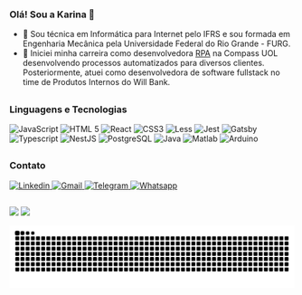 ### Olá! Sou a Karina 👋

- 📝 Sou técnica em Informática para Internet pelo IFRS e sou formada em Engenharia Mecânica pela Universidade Federal do Rio Grande - FURG.
- 🔭 Iniciei minha carreira como desenvolvedora <a href="https://www.uipath.com/rpa/robotic-process-automation" target="_blank">RPA</a> na Compass UOL desenvolvendo processos automatizados para diversos clientes. Posteriormente, atuei como desenvolvedora de software fullstack no time de Produtos Internos do Will Bank.

##
<h3>Linguagens e Tecnologias</h3>
<div style="display: inline_block">
  <img height="50" width:"auto" alt="JavaScript" src="https://cdn.jsdelivr.net/gh/devicons/devicon/icons/javascript/javascript-original.svg" />
  <img height="50" width:"auto" alt="HTML 5" src="https://cdn.jsdelivr.net/gh/devicons/devicon/icons/html5/html5-original-wordmark.svg" />
  <img height="50" width:"auto" alt="React" src="https://cdn.jsdelivr.net/gh/devicons/devicon/icons/react/react-original-wordmark.svg" />
  <img height="50" width:"auto" alt="CSS3" src="https://cdn.jsdelivr.net/gh/devicons/devicon/icons/css3/css3-original.svg" />
  <img height="50" width:"auto" alt="Less" src="https://cdn.jsdelivr.net/gh/devicons/devicon/icons/less/less-plain-wordmark.svg" />
  <img height="50" width:"auto" alt="Jest" src="https://cdn.jsdelivr.net/gh/devicons/devicon/icons/jest/jest-plain.svg" />        
  <img height="50" width:"auto" alt="Gatsby" src="https://cdn.jsdelivr.net/gh/devicons/devicon/icons/gatsby/gatsby-plain.svg" />
  <img height="50" width:"auto" alt="Typescript" src="https://cdn.jsdelivr.net/gh/devicons/devicon/icons/typescript/typescript-original.svg" />
  <img height="50" width:"auto" alt="NestJS" src="https://cdn.jsdelivr.net/gh/devicons/devicon/icons/nestjs/nestjs-plain.svg" />        
  <img height="50" width:"auto" alt="PostgreSQL" src="https://cdn.jsdelivr.net/gh/devicons/devicon/icons/postgresql/postgresql-plain-wordmark.svg" />
  <img height="54" width:"auto" alt="Java" src="https://cdn.jsdelivr.net/gh/devicons/devicon/icons/java/java-original-wordmark.svg" />
  <img height="54" width:"auto" alt="Matlab" src="https://cdn.jsdelivr.net/gh/devicons/devicon/icons/matlab/matlab-original.svg" />
  <img height="54" width:"auto" alt="Arduino" src="https://cdn.jsdelivr.net/gh/devicons/devicon/icons/arduino/arduino-original-wordmark.svg" />
</div>

##
<h3>Contato</h3>
<div>
   <a href="https://www.linkedin.com/in/karinamelorodrigues/" target="_blank">
    <img alt="Linkedin" src="https://img.shields.io/badge/LinkedIn-0077B5?style=for-the-badge&logo=linkedin&logoColor=white"/>
  </a>
  <a href="mailto:karinamelorodrigues@gmail.com" target="_blank">
    <img alt="Gmail" src="https://img.shields.io/badge/Gmail-D14836?style=for-the-badge&logo=gmail&logoColor=white"/>
  </a>
  <a href="https://t.me/karinamelorodrigues" target="_blank">
    <img alt="Telegram" src="https://img.shields.io/badge/Telegram-2CA5E0?style=for-the-badge&logo=telegram&logoColor=white"/>
  </a>
  <a href="https://wa.me/5553984848978" target="_blank">
    <img alt="Whatsapp" src="https://img.shields.io/badge/WhatsApp-25D366?style=for-the-badge&logo=whatsapp&logoColor=white"/>
  </a>
</div>

##

<div>
  <img height="140em" src="https://github-readme-stats.vercel.app/api?username=karinamelorodrigues&count_private=true&theme=dracula"/>
  <img height="140em" src="https://github-readme-stats.vercel.app/api/top-langs/?username=karinamelorodrigues&theme=dracula"/>
</div>

![Snake animation](https://github.com/karinamelorodrigues/karinamelorodrigues/blob/output/github-contribution-grid-snake.svg)
